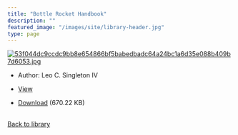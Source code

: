 ```yaml
---
title: "Bottle Rocket Handbook"
description: ""
featured_image: "/images/site/library-header.jpg"
type: page
---
```


<a href="" target="_blank">![53f044dc9ccdc9bb8e654866bf5babedbadc64a24bc1a6d35e088b409b7d6053.jpg](/images/library/53f044dc9ccdc9bb8e654866bf5babedbadc64a24bc1a6d35e088b409b7d6053.jpg)</a>
* Author: Leo C. Singleton IV
* <a href="" target="_blank">View</a>

* [Download]() (670.22 KB)

<br />[Back to library](/library/)
